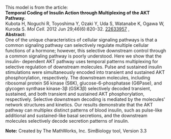 

This model is from the article:  
**Temporal Coding of Insulin Action through Multiplexing of the AKT Pathway.**   
Kubota H, Noguchi R, Toyoshima Y, Ozaki Y, Uda S, Watanabe K, Ogawa W, Kuroda
S. _Mol Cell._ 2012 Jun 29;46(6):820-32.
[22633957](http://www.ncbi.nlm.nih.gov/pubmed/22633957) ,  
**Abstract:**   
One of the unique characteristics of cellular signaling pathways is that a
common signaling pathway can selectively regulate multiple cellular functions
of a hormone; however, this selective downstream control through a common
signaling pathway is poorly understood. Here we show that the insulin-
dependent AKT pathway uses temporal patterns multiplexing for selective
regulation of downstream molecules. Pulse and sustained insulin stimulations
were simultaneously encoded into transient and sustained AKT phosphorylation,
respectively. The downstream molecules, including ribosomal protein S6 kinase
(S6K), glucose-6-phosphatase (G6Pase), and glycogen synthase kinase-3β (GSK3β)
selectively decoded transient, sustained, and both transient and sustained AKT
phosphorylation, respectively. Selective downstream decoding is mediated by
the molecules' network structures and kinetics. Our results demonstrate that
the AKT pathway can multiplex distinct patterns of blood insulin, such as
pulse-like additional and sustained-like basal secretions, and the downstream
molecules selectively decode secretion patterns of insulin.

  

**Note:** Created by The MathWorks, Inc. SimBiology tool, Version 3.3 

